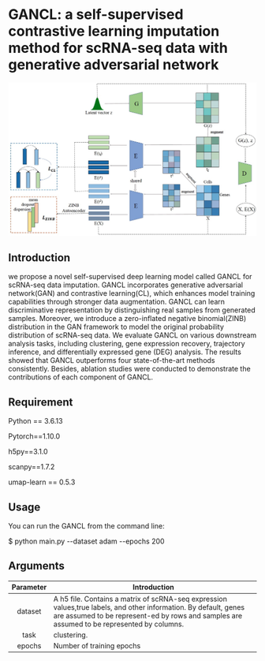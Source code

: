 # GANCL: a self-supervised contrastive learning imputation method for scRNA-seq data with generative adversarial network


![model](https://github.com/LWanzi/GANCL/blob/origin/GANCL.png)

Introduction
-----

we propose a novel self-supervised deep learning model called GANCL for scRNA-seq data imputation. GANCL incorporates generative adversarial network(GAN) and contrastive learning(CL), which enhances model training capabilities through stronger data augmentation. GANCL can learn discriminative representation by distinguishing real samples from generated samples. Moreover, we introduce a zero-inflated negative binomial(ZINB) distribution in the GAN framework to model the original probability distribution of scRNA-seq data. We evaluate GANCL on various downstream analysis tasks, including clustering, gene expression recovery, trajectory inference, and differentially expressed gene (DEG) analysis. The results showed that GANCL outperforms four state-of-the-art methods consistently. Besides, ablation studies were conducted to demonstrate the contributions of each component of GANCL.

Requirement
-----
Python == 3.6.13

Pytorch==1.10.0

h5py==3.1.0

scanpy==1.7.2

umap-learn == 0.5.3

Usage
-----
You can run the GANCL from the command line:

$ python main.py --dataset adam --epochs 200

Arguments
-----

|    Parameter    | Introduction                                                 |
| :-------------: | ------------------------------------------------------------ |
|    dataset     | A h5 file. Contains a matrix of scRNA-seq expression values,true labels, and other information. By default, genes are assumed to be represent-ed by rows and samples are assumed to be represented by columns.|
|    task     |clustering. |
|     epochs     | Number of training epochs                                    |

